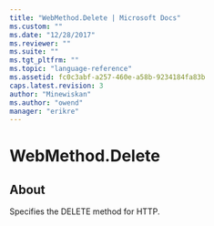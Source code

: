 ```yaml
---
title: "WebMethod.Delete | Microsoft Docs"
ms.custom: ""
ms.date: "12/28/2017"
ms.reviewer: ""
ms.suite: ""
ms.tgt_pltfrm: ""
ms.topic: "language-reference"
ms.assetid: fc0c3abf-a257-460e-a58b-9234184fa83b
caps.latest.revision: 3
author: "Minewiskan"
ms.author: "owend"
manager: "erikre"
---
```

# WebMethod.Delete
## About  
Specifies the DELETE method for HTTP.  
